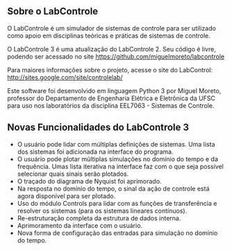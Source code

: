 ## Sobre o LabControle

O LabControle é um simulador de sistemas de controle para ser utilizado como apoio em disciplinas teóricas e práticas de sistemas de controle.

O LabControle 3 é uma atualização do LabControle 2. Seu código é livre, podendo ser acessado no site https://github.com/miguelmoreto/labcontrole

Para maiores informações sobre o projeto, acesse o site do LabControl: http://sites.google.com/site/controlelab/

Este software foi desenvolvido em linguagem Python 3 por Miguel Moreto, professor do Departamento de Engenharia Elétrica e Eletrônica da UFSC para uso nos laboratórios da disciplina EEL7063 - Sistemas de Controle.

## Novas Funcionalidades do LabControle 3

* O usuário pode lidar com múltiplas definições de sistemas. Uma lista dos sistemas foi adicionada na interface do programa.
* O usuário pode plotar múltiplas simulações no domínio do tempo e da frequência. Umas lista iterativa na interface faz com o que seja possível selecionar quais sinais serão plotados.
* O traçado do diagrama de Nyquist foi aprimorado.
* Na resposta no domínio do tempo, o sinal da ação de controle está agora disponível para ser plotado.
* Uso do módulo Controls para lidar com as funções de transferência e resolver os sistemas (para os sistemas lineares contínuos).
* Re-estruturação completa da estrutura de dados interna.
* Aprimoramento da interface com o usuário.
* Nova forma de configuração das entradas para simulação no domínio do tempo.

